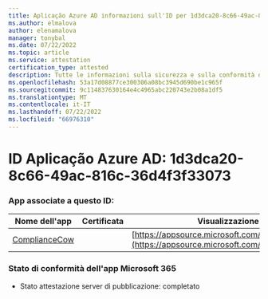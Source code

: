 ```yaml
---
title: Aplicação Azure AD informazioni sull'ID per 1d3dca20-8c66-49ac-816c-36d4f3f33073
ms.author: elmalova
author: elenamalova
manager: tonybal
ms.date: 07/22/2022
ms.topic: article
ms.service: attestation
certification_type: attested
description: Tutte le informazioni sulla sicurezza e sulla conformità disponibili per 1d3dca20-8c66-49ac-816c-36d4f3f33073.
ms.openlocfilehash: 53a17d08877ce300306a08bc3945d690be1c965f
ms.sourcegitcommit: 9c114837630164e4c4965abc220743e2b08a1df5
ms.translationtype: MT
ms.contentlocale: it-IT
ms.lasthandoff: 07/22/2022
ms.locfileid: "66976310"
---
```

# <a name="azure-app-id-1d3dca20-8c66-49ac-816c-36d4f3f33073"></a>ID Aplicação Azure AD: 1d3dca20-8c66-49ac-816c-36d4f3f33073


### <a name="apps-associated-with-this-id"></a>App associate a questo ID:
| **Nome dell'app** | **Certificata** | **Visualizzazione in AppSource** |
|--------------|---------------|-----------------------|
| [ComplianceCow](../forward/WA200004247.md) |  | [https://appsource.microsoft.com/product/office/WA200004247](https://appsource.microsoft.com/product/office/WA200004247) |

### <a name="microsoft-365-app-compliance-status"></a>Stato di conformità dell'app Microsoft 365
- Stato attestazione server di pubblicazione: completato
